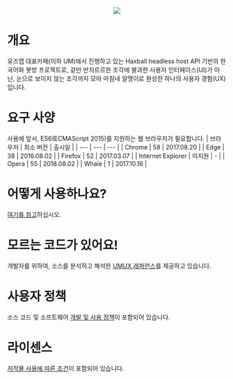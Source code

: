 <p align="center"><img src="https://blogfiles.pstatic.net/MjAyMTAzMjJfMjMg/MDAxNjE2NDA3MTI4OTAy.3YjzPBERjYcOyxmcf1Pti4VgtSTm7MOSg72XjmEJesQg.gOEooWkZwG0OcWTmkFMUl9uHBZaAoeGXBm_oLDwSld0g.PNG.tjdals1413/UMUX_512.png"/></p>
</details>

# 개요
유즈맵 대표카페(이하 UM)에서 진행하고 있는 Haxball headless host API 기반의 한국어화 봇방 프로젝트로, 겉만 반지르르한 조각에 불과한 사용자 인터페이스(UI)가 아닌, 눈으로 보이지 않는 조각까지 모아 마침내 알맹이로 완성한 하나의 사용자 경험(UX)입니다.

# 요구 사양

사용에 앞서, ES6(ECMAScript 2015)를 지원하는 웹 브라우저가 필요합니다.
| 브라우저 | 최소 버전 | 출시일 |
| --- | --- | --- |
| Chrome | 58 | 2017.08.20 |
| Edge | 38 | 2016.08.02 |
| Firefox | 52 | 2017.03.07 |
| Internet Explorer | 미지원 | - |
| Opera | 55 | 2018.08.02 |
| Whale | 1 | 2017.10.16 |


# 어떻게 사용하나요?
[여기를 참고](https://github.com/HonestSquare/UMUX/wiki/HOW-TO-HOST-A-SERVER)하십시오.

# 모르는 코드가 있어요!
개발자를 위하여, 소스를 분석하고 해석한 [UMUX 레퍼런스](https://github.com/HonestSquare/UMUX/wiki/UMUX-Reference)를 제공하고 있습니다.

# 사용자 정책
소스 코드 및 소프트웨어 [개발 및 사용 정책](https://github.com/HonestSquare/UMUX/wiki/UMUX-User-Guidelines)이 포함되어 있습니다.

# 라이센스
[저작물 사용에 따른 조건](https://github.com/HonestSquare/UMUX/blob/master/LICENCE)이 포함되어 있습니다.
